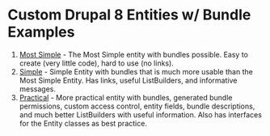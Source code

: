 # Custom Drupal 8 Entities w/ Bundle Examples

1. [Most Simple](tree/master/modules/most_simple) - The Most Simple entity with bundles possible. Easy to create (very little code), hard to use (no links).
1. [Simple](tree/master/modules/simple) - Simple Entity with bundles that is much more usable than the Most Simple Entity. Has links, useful ListBuilders, and informative messages. 
1. [Practical](tree/master/modules/practical) - More practical entity with bundles, generated bundle permissions, custom access control, entity fields, bundle descriptions, and much better ListBuilders with useful information. Also has interfaces for the Entity classes as best practice.

